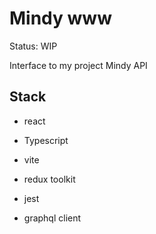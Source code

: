 # Mindy www

Status: WIP

Interface to my project Mindy API

## Stack

- react
- Typescript
- vite

- redux toolkit
- jest

- graphql client
